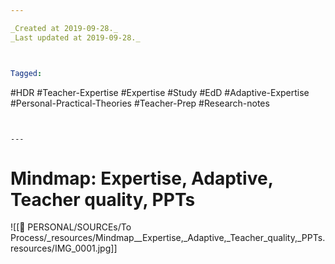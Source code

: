 ```yaml
---

_Created at 2019-09-28._
_Last updated at 2019-09-28._



Tagged: 
```
#HDR #Teacher-Expertise #Expertise #Study #EdD #Adaptive-Expertise #Personal-Practical-Theories #Teacher-Prep #Research-notes
```


---
```


# Mindmap: Expertise, Adaptive, Teacher quality, PPTs


![[🏡 PERSONAL/SOURCEs/To Process/_resources/Mindmap__Expertise,_Adaptive,_Teacher_quality,_PPTs.resources/IMG_0001.jpg]]

